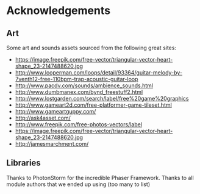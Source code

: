 # Acknowledgements

## Art

Some art and sounds assets sourced from the following great sites:

* https://image.freepik.com/free-vector/triangular-vector-heart-shape_23-2147488620.jpg
* http://www.looperman.com/loops/detail/93364/guitar-melody-by-7venth12-free-110bpm-trap-acoustic-guitar-loop
* http://www.pacdv.com/sounds/ambience_sounds.html
* http://www.dumbmanex.com/bynd_freestuff2.html
* http://www.lostgarden.com/search/label/free%20game%20graphics
* http://www.gameart2d.com/free-platformer-game-tileset.html
* http://www.gameartguppy.com/
* http://ask4asset.com/
* http://www.freepik.com/free-photos-vectors/label
* https://image.freepik.com/free-vector/triangular-vector-heart-shape_23-2147488620.jpg
* http://jamesmarchment.com/

## Libraries

Thanks to PhotonStorm for the incredible Phaser Framework.
Thanks to all module authors that we ended up using (too many to list)